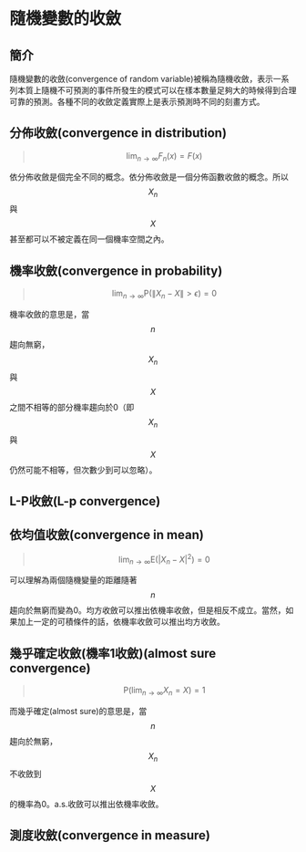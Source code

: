 # 隨機變數的收斂

## 簡介

隨機變數的收斂\(convergence of random variable\)被稱為隨機收斂，表示一系列本質上隨機不可預測的事件所發生的模式可以在樣本數量足夠大的時候得到合理可靠的預測。各種不同的收斂定義實際上是表示預測時不同的刻畫方式。

## 分佈收斂\(convergence in distribution\)

> $$\displaystyle \lim_{ n \rightarrow \infty}F_n(x) = F(x)$$

依分佈收斂是個完全不同的概念。依分佈收斂是一個分佈函數收斂的概念。所以$$X_n$$與$$X$$甚至都可以不被定義在同一個機率空間之內。

## 機率收斂\(convergence in probability\)

> $$\displaystyle \lim_{n \rightarrow \infty}\mathrm{P}(\| X_n -X\|>\epsilon) = 0$$

機率收斂的意思是，當$$n$$趨向無窮，$$X_n$$與$$X$$之間不相等的部分機率趨向於0（即$$X_n$$與$$X$$仍然可能不相等，但次數少到可以忽略）。

## L-P收斂\(L-p convergence\)

## 依均值收斂\(convergence in mean\)

> $$\displaystyle \lim_{n \rightarrow \infty} \mathrm{E}(| X_n -X|^2)=0$$

可以理解為兩個隨機變量的距離隨著$$n$$趨向於無窮而變為0。均方收斂可以推出依機率收斂，但是相反不成立。當然，如果加上一定的可積條件的話，依機率收斂可以推出均方收斂。

## 幾乎確定收斂\(機率1收斂\)\(almost sure convergence\)

> $$\displaystyle \mathrm{P}(\lim_{n \rightarrow \infty}X_n = X)=1$$

而幾乎確定\(almost sure\)的意思是，當$$n$$趨向於無窮，$$X_n$$不收斂到$$X$$的機率為0。a.s.收斂可以推出依機率收斂。

## 測度收斂\(convergence in measure\)



